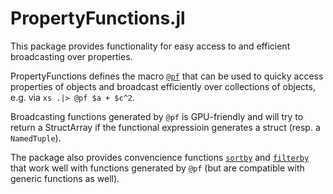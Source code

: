 # PropertyFunctions.jl

This package provides functionality for easy access to and efficient broadcasting over properties.

PropertyFunctions defines the macro [`@pf`](@ref) that can be used to quicky access properties of objects and
broadcast efficiently over collections of objects, e.g. via `xs .|> @pf $a + $c^2`.

Broadcasting functions generated by `@pf` is GPU-friendly and will try to return a StructArray if the functional expressioin generates a struct (resp. a `NamedTuple`).

The package also provides convencience functions [`sortby`](@ref) and [`filterby`](@ref) that work well with functions generated by `@pf` (but are compatible with generic functions as well).
